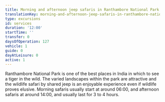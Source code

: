 ```yaml
---
title: Morning and afternoon jeep safaris in Ranthambore National Park
translationKey: morning-and-afternoon-jeep-safaris-in-ranthambore-national-park
type: excursions
id: services
duration: '12:00'
startTime: ''
transfer: 0
daysOfOperation: 127
vehicle: 1
guide: 0
dayAtLeisure: 0
active: 1
---
```

Ranthambore National Park is one of the best places in India in which to see a tiger in the wild. The varied landscapes within the park are attractive and the wildlife safari by shared jeep is an enjoyable experience even if wildlife proves elusive. Morning safaris usually start at around 06:00, and afternoon safaris at around 14:00, and usually last for 3 to 4 hours.